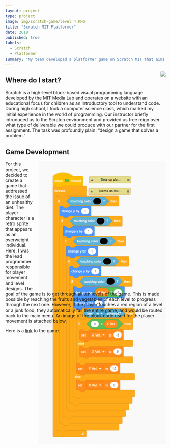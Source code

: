 ```yaml
---
layout: project
type: project
image: img/scratch-game/level 4.PNG
title: "Scratch MIT Platformer"
date: 2018
published: true
labels:
  - Scratch
  - Platformer 
summary: "My team developed a platformer game on Scratch MIT that aims to help the user's character lose weight in a series of levels where the player must avoid unhealthy meal choices, instead opting for a well-balanced diet."
---
```


<div style="float: right; margin-left: 10px;">
  <img width="350px" class="rounded" src="https://raw.githack.com/k-deguz/k-deguz.github.io/main/img/scratch-game/title.PNG">
</div>

## Where do I start?

Scratch is a high-level block-based visual programming language developed by the MIT Media Lab and operates on a website with an educational focus for children as an introductory tool to understand code. During high school, I took a computer science class, which marked my initial experience in the world of programming. Our instructor briefly introduced us to the Scratch environment and provided us free reign over what type of deliverable we could produce with our partner for the first assignment. The task was profoundly plain: “design a game that solves a problem.” 

## Game Development

<div style="float: right; margin-left: 10px; max-height: 400px;">
  <img width="400px" class="rounded" style="object-fit: contain; max-height: 20%;" src="https://raw.githubusercontent.com/k-deguz/k-deguz.github.io/main/img/scratch-game/scratch%20code%201.PNG">
</div>

For this project, we decided to create a game that addressed the issue of an unhealthy diet. The player character is a retro sprite that appears as an overweight individual. Here, I was the lead programmer responsible for player movement and level designs. The goal of the game is to get through all ten levels of the game. This is made possible by reaching the fruits and vegetables of each level to progress through the next one. However, if the player touches a red region of a level or a junk food, they automatically fail the entire game, and would be routed back to the main menu. An image of the block code used for the player movement is attached below. 

Here is a [link](https://scratch.mit.edu/projects/248152797/) to the game. 

